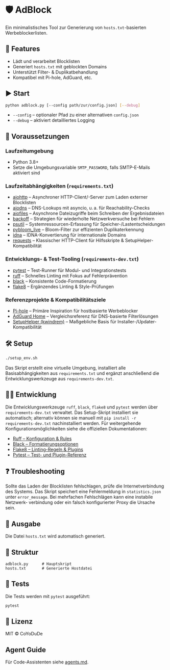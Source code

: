 # 🛡️ AdBlock

Ein minimalistisches Tool zur Generierung von `hosts.txt`-basierten Werbeblockerlisten.

## 🚀 Features

- Lädt und verarbeitet Blocklisten
- Generiert `hosts.txt` mit geblockten Domains
- Unterstützt Filter- & Duplikatbehandlung
- Kompatibel mit Pi-hole, AdGuard, etc.

## ▶️ Start

```bash
python adblock.py [--config path/zur/config.json] [--debug]
```

* `--config` – optionaler Pfad zu einer alternativen `config.json`
* `--debug` – aktiviert detailliertes Logging

## 🔧 Voraussetzungen

### Laufzeitumgebung

- Python 3.8+
- Setze die Umgebungsvariable `SMTP_PASSWORD`, falls SMTP-E-Mails aktiviert sind

### Laufzeitabhängigkeiten (`requirements.txt`)

- [aiohttp](https://docs.aiohttp.org/) – Asynchroner HTTP-Client/-Server zum Laden externer Blocklisten
- [aiodns](https://github.com/saghul/aiodns) – DNS-Lookups mit asyncio, u. a. für Reachability-Checks
- [aiofiles](https://github.com/Tinche/aiofiles) – Asynchrone Dateizugriffe beim Schreiben der Ergebnisdateien
- [backoff](https://github.com/litl/backoff) – Strategien für wiederholte Netzwerkversuche bei Fehlern
- [psutil](https://psutil.readthedocs.io/) – Systemressourcen-Erfassung für Speicher-/Lastentscheidungen
- [pybloom_live](https://github.com/jaybaird/python-bloomfilter) – Bloom-Filter zur effizienten Duplikaterkennung
- [idna](https://github.com/kjd/idna) – IDNA-Konvertierung für internationale Domains
- [requests](https://requests.readthedocs.io/en/latest/) – Klassischer HTTP-Client für Hilfsskripte & SetupHelper-Kompatibilität

### Entwicklungs- & Test-Tooling (`requirements-dev.txt`)

- [pytest](https://docs.pytest.org/en/latest/) – Test-Runner für Modul- und Integrationstests
- [ruff](https://docs.astral.sh/ruff/) – Schnelles Linting mit Fokus auf Fehlerprävention
- [black](https://black.readthedocs.io/en/stable/) – Konsistente Code-Formatierung
- [flake8](https://flake8.pycqa.org/en/latest/) – Ergänzendes Linting & Style-Prüfungen

### Referenzprojekte & Kompatibilitätsziele

- [Pi-hole](https://pi-hole.net/) – Primäre Inspiration für hostbasierte Werbeblocker
- [AdGuard Home](https://adguard.com/) – Vergleichsreferenz für DNS-basierte Filterlösungen
- [SetupHelper (kwindrem)](https://github.com/kwindrem/SetupHelper) – Maßgebliche Basis für Installer-/Updater-Kompatibilität

## 🛠️ Setup

```bash
./setup_env.sh
```

Das Skript erstellt eine virtuelle Umgebung, installiert alle Basisabhängigkeiten aus `requirements.txt` und ergänzt anschließend die Entwicklungswerkzeuge aus `requirements-dev.txt`.

## 👩‍💻 Entwicklung

Die Entwicklungswerkzeuge `ruff`, `black`, `flake8` und `pytest` werden über `requirements-dev.txt` verwaltet. Das Setup-Skript installiert sie automatisch; alternativ können sie manuell mit `pip install -r requirements-dev.txt` nachinstalliert werden. Für weitergehende Konfigurationsmöglichkeiten siehe die offiziellen Dokumentationen:

- [Ruff – Konfiguration & Rules](https://docs.astral.sh/ruff/)
- [Black – Formatierungsoptionen](https://black.readthedocs.io/en/stable/)
- [Flake8 – Linting-Regeln & Plugins](https://flake8.pycqa.org/en/latest/)
- [Pytest – Test- und Plugin-Referenz](https://docs.pytest.org/en/latest/)

## ❓ Troubleshooting

Sollte das Laden der Blocklisten fehlschlagen, prüfe die Internetverbindung
des Systems. Das Skript speichert eine Fehlermeldung in `statistics.json` unter
`error_message`. Bei mehrfachen Fehlschlägen kann eine instabile Netzwerk-
verbindung oder ein falsch konfigurierter Proxy die Ursache sein.

## 📄 Ausgabe

Die Datei `hosts.txt` wird automatisch generiert.

## 📁 Struktur

```
adblock.py      # Hauptskript
hosts.txt       # Generierte Hostdatei
```

## 🧪 Tests

Die Tests werden mit `pytest` ausgeführt:

```bash
pytest
```

## 📄 Lizenz

MIT © CoYoDuDe

## Agent Guide
Für Code-Assistenten siehe [agents.md](./agents.md).
